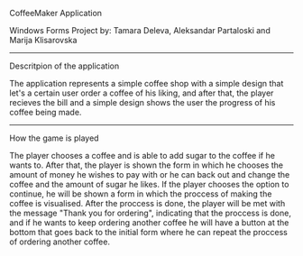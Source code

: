 CoffeeMaker Application

Windows Forms Project by: Tamara Deleva, Aleksandar Partaloski and Marija Klisarovska

---

Descritpion of the application

The application represents a simple coffee shop with a simple design that let's a certain user order a coffee of his liking, and after that, the player recieves the bill and a simple design shows the user the progress of his coffee being made.

---

How the game is played

The player chooses a coffee and is able to add sugar to the coffee if he wants to. After that, the player is shown the form in which he chooses the amount of money he wishes to pay with or he can back out and change the coffee and the amount of sugar he likes. If the player chooses the option to continue, he will be shown a form in which the proccess of making the coffee is visualised. After the proccess is done, the player will be met with the message "Thank you for ordering", indicating that the proccess is done, and if he wants to keep ordering another coffee he will have a button at the bottom that goes back to the initial form where he can repeat the proccess of ordering another coffee.

